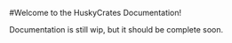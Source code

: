 #Welcome to the HuskyCrates Documentation!

Documentation is still wip, but it should be complete soon.
